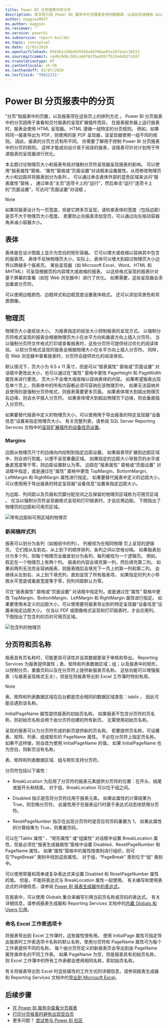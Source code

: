 ```yaml
---
title: Power BI 分页报表中的分页
description: 本文将介绍 Power BI 服务中分页报表支持的数据源，以及如何连接到 Azure SQL 数据库数据源。
author: maggiesMSFT
ms.author: maggies
ms.reviewer: ''
ms.service: powerbi
ms.subservice: report-builder
ms.topic: conceptual
ms.date: 12/03/2019
ms.openlocfilehash: 03b361c56bd545036a8d706ae01e2bfa2ec30222
ms.sourcegitcommit: ced8c9d6c365cab6f63fbe8367fb33e6d827cb97
ms.translationtype: HT
ms.contentlocale: zh-CN
ms.lasthandoff: 03/07/2020
ms.locfileid: "78921231"
---
```

# <a name="pagination-in-power-bi-paginated-reports"></a>Power BI 分页报表中的分页

 ”分页“指报表中的页数，以及报表项在这些页上的排列方式  。 Power BI 分页报表中的分页因用于查看和交付报表的呈现扩展插件而异。 在报表服务器上运行报表时，报表会使用 HTML 呈现器。 HTML 遵循一组特定的分页规则。 例如，如果将同一报表导出为 PDF，则使用的是 PDF 呈现器，该呈现器使用一组不同的规则。 因此，报表的分页方式有所不同。 你需要了解用于控制 Power BI 分页报表中的分页的规则。 这样才能成功设计易于阅读的报表，该报表可针对计划用于传递报表的呈现器进行优化。  
  
 本主题讨论物理页大小和报表布局对强制分页符呈现器呈现报表的影响。 可以使用“报表属性”窗格、“属性”窗格或“页面设置”对话框来设置属性，从而修改物理页大小和边距并将报表划分为各列    。 可以通过单击表体外部的蓝色区域来访问“报表属性”窗格  。 通过单击“主页”选项卡上的“运行”，然后单击“运行”选项卡上的“页面设置”，可访问“页面设置”对话框    。  
  
> [!NOTE]  
>  如果将报表设计为一页宽度，但是它跨多页呈现，请检查表体的宽度（包括边距）是否不大于物理页大小宽度。 若要防止向报表添加空页，可以通过向左拖动容器角来减小容器大小。  

## <a name="the-report-body"></a>表体  
 表体是在设计图面上显示为空白的矩形容器。 它可以增大或收缩以容纳其中包含的报表项。 表体不反映物理页大小，实际上，表体可以增大到超过物理页大小边界以跨越多个报表页。 某些呈现器（如 Microsoft Excel、Word、HTML 和 MHTML）可呈现根据页的内容增大或收缩的报表。 以这些格式呈现的报表针对基于屏幕的查看（如在 Web 浏览器中）进行了优化。 如果需要，这些呈现器会添加垂直分页符。  
  
 可以使用边框颜色、边框样式和边框宽度设置表体格式。 还可以添加背景色和背景图像。  
  
## <a name="the-physical-page"></a>物理页  
 物理页大小是纸张大小。 为报表指定的纸张大小控制报表的呈现方式。 以强制分页符格式呈现的报表会根据物理页大小在水平方向和垂直方向上插入分页符。 当以强制分页符文件格式打印或查看报表时，这些分页符可提供经过优化的阅读体验。 以软分页格式呈现的报表会根据物理大小在水平方向上插入分页符。 同样，在 Web 浏览器中查看报表时，分页符会提供优化的阅读体验。  
  
 默认情况下，页大小为 8.5 x 11 英寸，但是可以“报表属性”  窗格或“页面设置”  对话框中更改此大小，也可以通过在“属性”  窗格中更改 PageHeight 和 PageWidth 属性来进行更改。 页大小不会增大或收缩以容纳表体的内容。 如果希望报表出现在单个页上，则表体中的所有内容都必须可容纳在该物理页中。 如果无法容纳并且使用的是强制分页符格式，则报表需要更多页面。 如果表体增大到超出物理页右边缘，则会水平插入分页符。 如果表体增大到超出物理页下边缘，则会垂直插入分页符。  
  
 如果要替代报表中定义的物理页大小，可以使用用于导出报表的特定呈现器“设备信息”设置来指定物理页大小。 有关完整列表，请参阅 SQL Server Reporting Services 文档中的[呈现扩展插件的设备信息设置](https://docs.microsoft.com/sql/reporting-services/device-information-settings-for-rendering-extensions-reporting-services?view=sql-server-2017)。  
  
### <a name="margins"></a>Margins

 边距从物理页尺寸的边缘向内绘制到指定边距设置。 如果报表项扩展到边距区域中，则会进行剪裁，以便不呈现重叠区域。 如果指定的边距大小导致页的水平或垂直宽度等于零，则边距设置默认为零。 边距在“报表属性”  窗格或“页面设置”  对话框中指定，或是通过在“属性”  窗格中更改 TopMargin、BottomMargin、LeftMargin 和 RightMargin 属性进行指定。 如果要替代报表中定义的边距大小，可以使用用于导出报表的特定呈现器“设备信息”设置来指定边距大小。  
  
 为边距、列间距以及页眉和页脚分配空间之后保留的物理页区域称为可用页区域  。 仅当以强制分页符呈现器格式呈现和打印报表时，才会应用边距。 下图指出了物理页的边距和可用页区域。  
  
![带有边距和可用区域的物理页](media/paginated-reports-pagination/power-bi-paginated-rs-page-margins.png) 
  
### <a name="newsletter-style-columns"></a>新闻稿样式列  

 报表可以划分为各列（如报纸中的列）。 列被视为在相同物理  页上呈现的逻辑  页。 它们按从左到右、从上到下的顺序排列，各列之间以空格分隔。 如果报表划分为多个列，则每个物理页会垂直划分为各列，每列被视为一个逻辑页。 例如，假定在一个物理页上有两个列。 报表的内容会填充第一列，然后填充第二列。 如果前两列无法完全容纳报表，则报表随后会填充下一页上的第一列和第二列。 会继续从左到右、从上到下填充列，直到呈现了所有报表项。 如果指定的列大小导致水平宽度或垂直宽度等于零，则列间距默认为零。  
  
 可在“报表属性”  窗格或“页面设置”  对话框中指定列，或是通过在“属性”  窗格中更改 TopMargin、BottomMargin、LeftMargin 和 RightMargin 属性进行指定。 如果要使用未定义的边距大小，可以使用要将报表导出到的特定呈现器“设备信息”设置来指定边距大小。 仅当以 PDF 或图像格式呈现和打印报表时，才会应用列。 下图指出了包含列的页的可用页区域。  
  
![包含列的物理页](media/paginated-reports-pagination/power-bi-paginated-rs-page-columns.png)
  
## <a name="page-breaks-and-page-names"></a>分页符和页名称

 报表具有页名称时，可能更具可读性并且其数据更易于审核和导出。 Reporting Services 为报表提供属性；表、矩阵和列表数据区域；组；以及报表中的矩形，以控制分页、重置页码以及在分页符上提供新报表页名称。 这些功能可以增强报表（与报表呈现格式无关），但是在将报表导出到 Excel 工作簿时特别有用。

> [!NOTE]
> 表、矩阵和列表数据区域在后台都是完全相同的数据区域类型：tablix  。 因此可能会遇到该名称。 

 InitialPageName 属性提供报表的初始页名称。 如果报表不包含分页符的页名称，则初始页名称会用于由分页符创建的所有新页。 无需使用初始页名称。  
  
 呈现的报表可以为分页符形成的新页提供新的页名称。 若要提供页名称，可设置表、矩阵、列表、组或矩形的 PageName 属性。 不必在分页符上指定页名称。 如果不这样做，则会改为使用 InitialPageName 的值。 如果 InitialPageName 也为空白，则新页没有名称。  
  
 表、矩阵和列表数据区域、组与矩形支持分页符。  
  
 分页符包括以下属性：  
  
- BreakLocation  为启用了分页符的报表元素提供分页符的位置：在开头、结尾或是开头和结尾。 对于组，BreakLocation 可以位于组之间。  
  
- Disabled  指示是否将分页符应用于报表元素。 如果此属性的计算结果为 True，则忽略分页符。 此属性用于在报表运行时基于表达式动态地禁用分页符。  
  
- ResetPageNumber  指示在出现分页符时是否应将页码重置为 1。 如果此属性的计算结果为 True，则重置页码。  
  
 可以在“Tablix 属性”  、“矩形属性”  或“组属性”  对话框中设置 BreakLocation 属性，但是必须在“报表生成器属性”窗格中设置 Disabled、ResetPageNumber 和 PageName 属性。 如果“属性”窗格中的属性按类别进行组织，则可在“PageBreak”  类别中找到这些属性。 对于组，“PageBreak”  类别位于“组”  类别中。  
  
 可以使用常量和简单或复杂表达式来设置 Disabled 和 ResetPageNumber 属性的值。 但是，不能将表达式与 BreakLocation 属性一起使用。 有关编写和使用表达式的详细信息，请参阅 [Power BI 报表生成器中的表达式](report-builder-expressions.md)。  
  
 在报表中，可以使用 Globals  集合来编写引用当前页名称或页码的表达式。 有关详细信息，请参阅报表生成器和 Reporting Services 文档中的[内置 Globals 和 Users 引用](https://docs.microsoft.com/sql/reporting-services/report-design/built-in-collections-built-in-globals-and-users-references-report-builder?view=sql-server-2017)。
  
### <a name="naming-excel-worksheet-tabs"></a>命名 Excel 工作表选项卡

 将报表导出到 Excel 工作簿时，这些属性很有用。 使用 InitialPage 属性可指定导出报表时工作表选项卡名称的默认名称，使用分页符和 PageName 属性可为每个工作表提供不同的名称。 每个由分页符定义的新报表页会导出到由 PageName 属性值命名的不同工作表。 如果 PageName 为空，但是报表具有初始页名称，则 Excel 工作簿中的所有工作表都会使用相同名称，即初始页名称。  
  
 有关将报表导出到 Excel 时这些属性的工作方式的详细信息，请参阅报表生成器和 Reporting Services 文档中的[导出到 Microsoft Excel](https://docs.microsoft.com/sql/reporting-services/report-builder/exporting-to-microsoft-excel-report-builder-and-ssrs)。  
  
## <a name="next-steps"></a>后续步骤

- [在 Power BI 服务中查看分页报表](../consumer/paginated-reports-view-power-bi-service.md)
- [打印分页报表时避免出现空白页](../guidance/report-paginated-blank-page.md)
- 更多问题？ [尝试参与 Power BI 社区](https://community.powerbi.com/)
